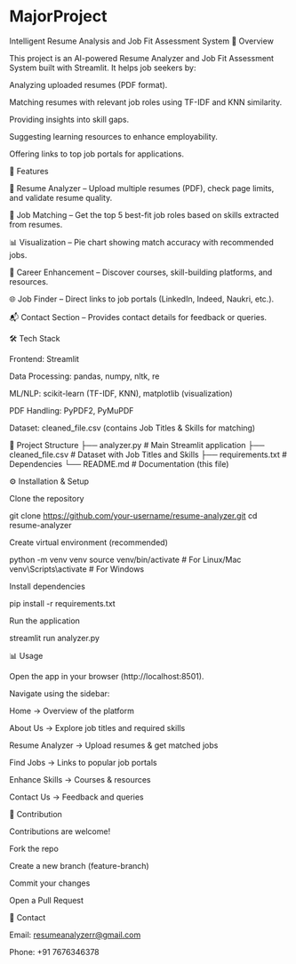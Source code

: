 # MajorProject

Intelligent Resume Analysis and Job Fit Assessment System
📌 Overview

This project is an AI-powered Resume Analyzer and Job Fit Assessment System built with Streamlit.
It helps job seekers by:

Analyzing uploaded resumes (PDF format).

Matching resumes with relevant job roles using TF-IDF and KNN similarity.

Providing insights into skill gaps.

Suggesting learning resources to enhance employability.

Offering links to top job portals for applications.

🚀 Features

📄 Resume Analyzer – Upload multiple resumes (PDF), check page limits, and validate resume quality.

🤝 Job Matching – Get the top 5 best-fit job roles based on skills extracted from resumes.

📊 Visualization – Pie chart showing match accuracy with recommended jobs.

🎯 Career Enhancement – Discover courses, skill-building platforms, and resources.

🌐 Job Finder – Direct links to job portals (LinkedIn, Indeed, Naukri, etc.).

📬 Contact Section – Provides contact details for feedback or queries.

🛠️ Tech Stack

Frontend: Streamlit

Data Processing: pandas, numpy, nltk, re

ML/NLP: scikit-learn (TF-IDF, KNN), matplotlib (visualization)

PDF Handling: PyPDF2, PyMuPDF

Dataset: cleaned_file.csv (contains Job Titles & Skills for matching)

📂 Project Structure
├── analyzer.py        # Main Streamlit application
├── cleaned_file.csv   # Dataset with Job Titles and Skills
├── requirements.txt   # Dependencies
└── README.md          # Documentation (this file)

⚙️ Installation & Setup

Clone the repository

git clone https://github.com/your-username/resume-analyzer.git
cd resume-analyzer


Create virtual environment (recommended)

python -m venv venv
source venv/bin/activate   # For Linux/Mac
venv\Scripts\activate      # For Windows


Install dependencies

pip install -r requirements.txt


Run the application

streamlit run analyzer.py

📊 Usage

Open the app in your browser (http://localhost:8501).

Navigate using the sidebar:

Home → Overview of the platform

About Us → Explore job titles and required skills

Resume Analyzer → Upload resumes & get matched jobs

Find Jobs → Links to popular job portals

Enhance Skills → Courses & resources

Contact Us → Feedback and queries

🤝 Contribution

Contributions are welcome!

Fork the repo

Create a new branch (feature-branch)

Commit your changes

Open a Pull Request

📧 Contact

Email: resumeanalyzerr@gmail.com

Phone: +91 7676346378
